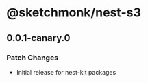 # @sketchmonk/nest-s3

## 0.0.1-canary.0

### Patch Changes

- Initial release for nest-kit packages
